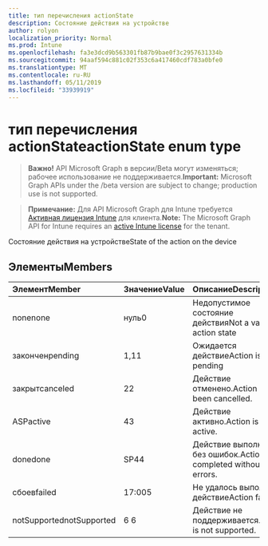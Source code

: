 ```yaml
---
title: тип перечисления actionState
description: Состояние действия на устройстве
author: rolyon
localization_priority: Normal
ms.prod: Intune
ms.openlocfilehash: fa3e3dcd9b563301fb87b9bae0f3c2957631334b
ms.sourcegitcommit: 94aaf594c881c02f353c6a417460cdf783a0bfe0
ms.translationtype: MT
ms.contentlocale: ru-RU
ms.lasthandoff: 05/11/2019
ms.locfileid: "33939919"
---
```

# <a name="actionstate-enum-type"></a><span data-ttu-id="58804-103">тип перечисления actionState</span><span class="sxs-lookup"><span data-stu-id="58804-103">actionState enum type</span></span>

> <span data-ttu-id="58804-104">**Важно!** API Microsoft Graph в версии/Beta могут изменяться; рабочее использование не поддерживается.</span><span class="sxs-lookup"><span data-stu-id="58804-104">**Important:** Microsoft Graph APIs under the /beta version are subject to change; production use is not supported.</span></span>

> <span data-ttu-id="58804-105">**Примечание:** Для API Microsoft Graph для Intune требуется [Активная лицензия Intune](https://go.microsoft.com/fwlink/?linkid=839381) для клиента.</span><span class="sxs-lookup"><span data-stu-id="58804-105">**Note:** The Microsoft Graph API for Intune requires an [active Intune license](https://go.microsoft.com/fwlink/?linkid=839381) for the tenant.</span></span>

<span data-ttu-id="58804-106">Состояние действия на устройстве</span><span class="sxs-lookup"><span data-stu-id="58804-106">State of the action on the device</span></span>

## <a name="members"></a><span data-ttu-id="58804-107">Элементы</span><span class="sxs-lookup"><span data-stu-id="58804-107">Members</span></span>
|<span data-ttu-id="58804-108">Элемент</span><span class="sxs-lookup"><span data-stu-id="58804-108">Member</span></span>|<span data-ttu-id="58804-109">Значение</span><span class="sxs-lookup"><span data-stu-id="58804-109">Value</span></span>|<span data-ttu-id="58804-110">Описание</span><span class="sxs-lookup"><span data-stu-id="58804-110">Description</span></span>|
|:---|:---|:---|
|<span data-ttu-id="58804-111">none</span><span class="sxs-lookup"><span data-stu-id="58804-111">none</span></span>|<span data-ttu-id="58804-112">нуль</span><span class="sxs-lookup"><span data-stu-id="58804-112">0</span></span>|<span data-ttu-id="58804-113">Недопустимое состояние действия</span><span class="sxs-lookup"><span data-stu-id="58804-113">Not a valid action state</span></span>|
|<span data-ttu-id="58804-114">закончен</span><span class="sxs-lookup"><span data-stu-id="58804-114">pending</span></span>|<span data-ttu-id="58804-115">1,1</span><span class="sxs-lookup"><span data-stu-id="58804-115">1</span></span>|<span data-ttu-id="58804-116">Ожидается действие</span><span class="sxs-lookup"><span data-stu-id="58804-116">Action is pending</span></span>|
|<span data-ttu-id="58804-117">закрыт</span><span class="sxs-lookup"><span data-stu-id="58804-117">canceled</span></span>|<span data-ttu-id="58804-118">2</span><span class="sxs-lookup"><span data-stu-id="58804-118">2</span></span>|<span data-ttu-id="58804-119">Действие отменено.</span><span class="sxs-lookup"><span data-stu-id="58804-119">Action has been cancelled.</span></span>|
|<span data-ttu-id="58804-120">ASP</span><span class="sxs-lookup"><span data-stu-id="58804-120">active</span></span>|<span data-ttu-id="58804-121">4</span><span class="sxs-lookup"><span data-stu-id="58804-121">3</span></span>|<span data-ttu-id="58804-122">Действие активно.</span><span class="sxs-lookup"><span data-stu-id="58804-122">Action is active.</span></span>|
|<span data-ttu-id="58804-123">done</span><span class="sxs-lookup"><span data-stu-id="58804-123">done</span></span>|<span data-ttu-id="58804-124">SP4</span><span class="sxs-lookup"><span data-stu-id="58804-124">4</span></span>|<span data-ttu-id="58804-125">Действие выполнено без ошибок.</span><span class="sxs-lookup"><span data-stu-id="58804-125">Action completed without errors.</span></span>|
|<span data-ttu-id="58804-126">сбоев</span><span class="sxs-lookup"><span data-stu-id="58804-126">failed</span></span>|<span data-ttu-id="58804-127">17:00</span><span class="sxs-lookup"><span data-stu-id="58804-127">5</span></span>|<span data-ttu-id="58804-128">Не удалось выполнить действие</span><span class="sxs-lookup"><span data-stu-id="58804-128">Action failed</span></span>|
|<span data-ttu-id="58804-129">notSupported</span><span class="sxs-lookup"><span data-stu-id="58804-129">notSupported</span></span>|<span data-ttu-id="58804-130">6 </span><span class="sxs-lookup"><span data-stu-id="58804-130">6</span></span>|<span data-ttu-id="58804-131">Действие не поддерживается.</span><span class="sxs-lookup"><span data-stu-id="58804-131">Action is not supported.</span></span>|





